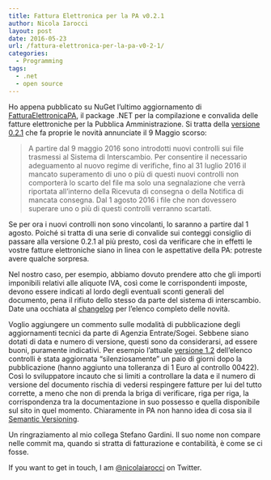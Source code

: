```yaml
---
title: Fattura Elettronica per la PA v0.2.1
author: Nicola Iarocci
layout: post
date: 2016-05-23
url: /fattura-elettronica-per-la-pa-v0-2-1/
categories:
  - Programming
tags:
  - .net
  - open source
---
```

Ho appena pubblicato su NuGet l&#8217;ultimo aggiornamento di [FatturaElettronicaPA][1], il package .NET per la compilazione e convalida delle fatture elettroniche per la Pubblica Amministrazione. Si tratta della [versione 0.2.1][2] che fa proprie le novità annunciate il 9 Maggio scorso:

> A partire dal 9 maggio 2016 sono introdotti nuovi controlli sui file trasmessi al Sistema di Interscambio. Per consentire il necessario adeguamento al nuovo regime di verifiche, fino al 31 luglio 2016 il mancato superamento di uno o più di questi nuovi controlli non comporterà lo scarto del file ma solo una segnalazione che verrà riportata all’interno della Ricevuta di consegna o della Notifica di mancata consegna. Dal 1 agosto 2016 i file che non dovessero superare uno o più di questi controlli verranno scartati. 

Se per ora i nuovi controlli non sono vincolanti, lo saranno a partire dal 1 agosto. Poiché si tratta di una serie di convalide sui conteggi consiglio di passare alla versione 0.2.1 al più presto, così da verificare che in effetti le vostre fatture elettroniche siano in linea con le aspettative della PA: potreste avere qualche sorpresa.

Nel nostro caso, per esempio, abbiamo dovuto prendere atto che gli importi imponibili relativi alle aliquote IVA, così come le corrispondenti imposte, devono essere indicati al lordo degli eventuali sconti generali del documento, pena il rifiuto dello stesso da parte del sistema di interscambio. Date una occhiata al [changelog][3] per l&#8217;elenco completo delle novità.

Voglio aggiungere un commento sulle modalità di pubblicazione degli aggiornamenti tecnici da parte di Agenzia Entrate/Sogei. Sebbene siano dotati di data e numero di versione, questi sono da considerarsi, ad essere buoni, puramente indicativi. Per esempio l&#8217;attuale [versione 1.2][4] dell&#8217;elenco controlli è stata aggiornata &#8220;silenziosamente&#8221; un paio di giorni dopo la pubblicazione (hanno aggiunto una tolleranza di 1 Euro al controllo 00422). Così lo sviluppatore incauto che si limiti a controllare la data e il numero di versione del documento rischia di vedersi respingere fatture per lui del tutto corrette, a meno che non di prenda la briga di verificare, riga per riga, la corrispondenza tra la documentazione in suo possesso e quella disponibile sul sito in quel momento. Chiaramente in PA non hanno idea di cosa sia il [Semantic Versioning][5].

Un ringraziamento al mio collega Stefano Gardini. Il suo nome non compare nelle commit ma, quando si stratta di fatturazione e contabilità, è come se ci fosse.

If you want to get in touch, I am [@nicolaiarocci][6] on Twitter.

 [1]: https://github.com/FatturaElettronicaPA/FatturaElettronicaPA/
 [2]: https://www.nuget.org/packages/FatturaElettronicaPA/0.2.1
 [3]: https://github.com/FatturaElettronicaPA/FatturaElettronicaPA/blob/master/CHANGES
 [4]: http://www.fatturapa.gov.it/export/fatturazione/sdi/Elenco_Controlli_V1.2.pdf
 [5]: http://semver.org/
 [6]: https://twitter.com/nicolaiarocci
